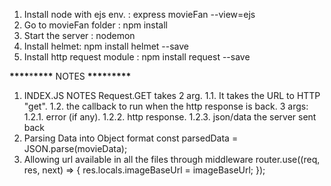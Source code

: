 1. Install node with ejs env. : express movieFan --view=ejs
2. Go to movieFan folder : npm install
3. Start the server : nodemon
4. Install helmet: npm install helmet --save
5. Install http request module : npm install request --save

**\*\*\*\***\***\*\*\*\*** NOTES **\*\*\*\***\***\*\*\*\***

1. INDEX.JS NOTES
   Request.GET takes 2 arg.
   1.1. It takes the URL to HTTP "get".
   1.2. the callback to run when the http response is back. 3 args:
   1.2.1. error (if any).
   1.2.2. http response.
   1.2.3. json/data the server sent back
2. Parsing Data into Object format
   const parsedData = JSON.parse(movieData);
3. Allowing url available in all the files through middleware
   router.use((req, res, next) => {
   res.locals.imageBaseUrl = imageBaseUrl;
   });
